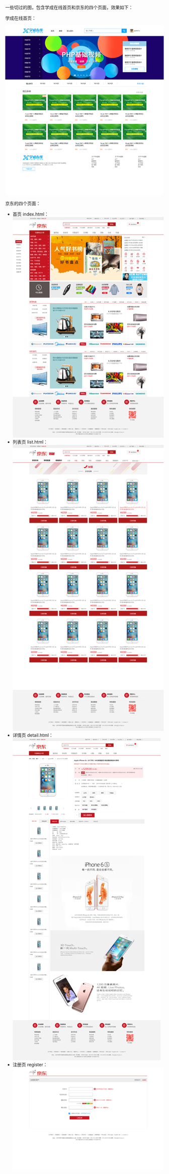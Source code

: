 一些切过的图，包含学成在线首页和京东的四个页面，效果如下：

学成在线首页：

![study-index](./imgs/study-index.png)

京东的四个页面：

* 首页 index.html：
    ![jd-index](./imgs/jd-index.png)
* 列表页 list.html：
    ![jd-list](./imgs/jd-list.png)
* 详情页 detail.html：
    ![jd-detail](./imgs/jd-detail.png)
* 注册页 register：
    ![jd-register](./imgs/jd-register.png)


